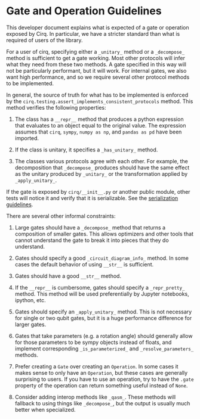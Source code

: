 # Gate and Operation Guidelines

This developer document explains what is expected of a gate or operation exposed
by Cirq.
In particular, we have a stricter standard than what is required of users of the
library.

For a user of cirq, specifying either a `_unitary_` method or a `_decompose_`
method is sufficient to get a gate working.
Most other protocols will infer what they need from these two methods.
A gate specified in this way will not be particularly performant, but it will
work.
For internal gates, we also want high performance, and so we require several
other protocol methods to be implemented.

In general, the source of truth for what has to be implemented is enforced
by the `cirq.testing.assert_implements_consistent_protocols` method.
This method verifies the following properties:

1. The class has a `__repr__` method that produces a python expression that
evaluates to an object equal to the original value. The expression assumes that
`cirq`, `sympy`, `numpy as np`, and `pandas as pd` have been imported.

2. If the class is unitary, it specifies a `_has_unitary_` method.

3. The classes various protocols agree with each other.
For example, the decomposition that `_decompose_` produces should have the same
effect as the unitary produced by `_unitary_` or the transformation applied by
`_apply_unitary_`.

If the gate is exposed by `cirq/__init__.py` or another public module, other
tests will notice it and verify that it is serializable.
See the [serialization guidelines](/dev/serialization.md).

There are several other informal constraints:

1. Large gates should have a `_decompose_` method that returns
a composition of smaller gates.
This allows optimizers and other tools that cannot understand
the gate to break it into pieces that they do understand.

2. Gates should specify a good `_circuit_diagram_info_` method.
In some cases the default behavior of using `__str__` is sufficient.

3. Gates should have a good `__str__` method.

4. If the `__repr__` is cumbersome, gates should specify a `_repr_pretty_`
method.
This method will be used preferentially by Jupyter notebooks, ipython, etc.

5. Gates should specify an `_apply_unitary_` method.
This is not necessary for single or two qubit gates, but it is a huge
performance difference for larger gates.

6. Gates that take parameters (e.g. a rotation angle) should generally allow for
those parameters to be sympy objects instead of floats, and implement
corresponding `_is_parameterized_` and `_resolve_parameters_` methods.

7. Prefer creating a `Gate` over creating an `Operation`.
In some cases it makes sense to only have an `Operation`, but these cases are
generally surprising to users.
If you have to use an operation, try to have the `.gate` property of the
operation can return something useful instead of `None`.

8. Consider adding interop methods like `_qasm_`.
These methods will fallback to using things like `_decompose_`, but the output
is usually much better when specialized.

